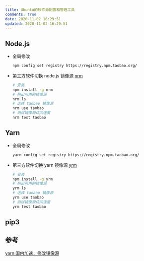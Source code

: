 ```yaml
---
title: Ubuntu的软件源配置和管理工具
comments: true
date: 2020-11-02 16:29:51
updated: 2020-11-02 16:29:51
---
```


## Node.js

- 全局修改

    ```bash
    npm config set registry https://registry.npm.taobao.org/
    ```

- 第三方软件切换 node.js 镜像源 [nrm](https://www.npmjs.com/package/nrm)

    ```bash
    # 安装
    npm install -g nrm
    # 列出可用的镜像源
    nrm ls
    # 选择 taobao 镜像源
    nrm use taobao
    # 测试镜像源访问速度
    nrm test taobao
    ```

<!-- more -->

## Yarn

- 全局修改

    ```bash
    yarn config set registry https://registry.npm.taobao.org/
    ```

- 第三方软件切换 yarn 镜像源 [yrm](https://github.com/Pana/nrm)

    ```bash
    # 安装
    npm install -g yrm
    # 列出可用的镜像源
    yrm ls
    # 选择 taobao 镜像源
    yrm use taobao
    # 测试镜像源访问速度
    yrm test taobao
    ```

## pip3


## 参考
[yarn 国内加速，修改镜像源](https://learnku.com/articles/15976/yarn-accelerate-and-modify-mirror-source-in-china)